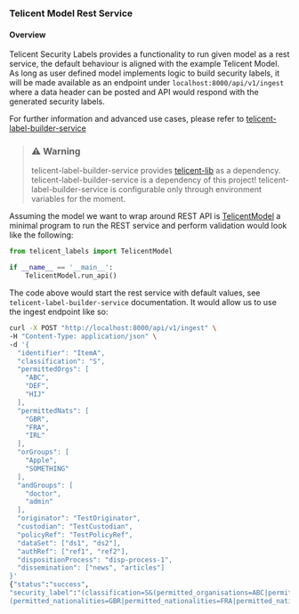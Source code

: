 ### Telicent Model Rest Service

#### Overview

Telicent Security Labels provides a functionality to run given model as a rest service, the default behaviour is
aligned with the example Telicent Model. As long as user defined model implements logic to build security labels, it
will be made available as an endpoint under `localhost:8000/api/v1/ingest` where a data header can be posted and
API would respond with the generated security labels.

For further information and advanced use cases, please refer to [telicent-label-builder-service](https://github.com/telicent-oss/label-builder-service/blob/main/README.md)

> ### ⚠️ Warning
> telicent-label-builder-service provides [telicent-lib](https://github.com/telicent-oss/telicent-lib) as a dependency.
> telicent-label-builder-service is a dependency of this project!
> telicent-label-builder-service is configurable only through environment variables for the moment.


Assuming the model we want to wrap around REST API is [TelicentModel](../telicent_labels/telicent_model.py) a minimal
program to run the REST service and perform validation would look like the following:

```python
from telicent_labels import TelicentModel

if __name__ == '__main__':
    TelicentModel.run_api()

```

The code above would start the rest service with default values, see `telicent-label-builder-service` documentation.
It would allow us to use the ingest endpoint like so:

```bash
curl -X POST "http://localhost:8000/api/v1/ingest" \
-H "Content-Type: application/json" \
-d '{
  "identifier": "ItemA",
  "classification": "S",
  "permittedOrgs": [
    "ABC",
    "DEF",
    "HIJ"
  ],
  "permittedNats": [
    "GBR",
    "FRA",
    "IRL"
  ],
  "orGroups": [
    "Apple",
    "SOMETHING"
  ],
  "andGroups": [
    "doctor",
    "admin"
  ],
  "originator": "TestOriginator",
  "custodian": "TestCustodian",
  "policyRef": "TestPolicyRef",
  "dataSet": ["ds1", "ds2"],
  "authRef": ["ref1", "ref2"],
  "dispositionProcess": "disp-process-1",
  "dissemination": ["news", "articles"]
}'
{"status":"success",
"security_label":"(classification=S&(permitted_organisations=ABC|permitted_organisations=DEF|permitted_organisations=HIJ)&
(permitted_nationalities=GBR|permitted_nationalities=FRA|permitted_nationalities=IRL)&doctor:and&admin:and&(Apple:or|SOMETHING:or))"}
```